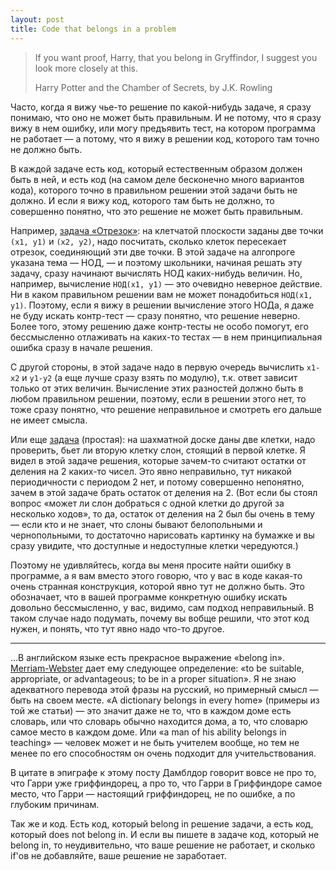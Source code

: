 ```yaml
---
layout: post
title: Code that belongs in a problem
---
```


> If you want proof, Harry, that you belong in Gryffindor, I suggest you look more closely at this.
> 
> Harry Potter and the Chamber of Secrets, by J.K. Rowling

Часто, когда я вижу чье-то решение по какой-нибудь задаче, я сразу понимаю, что оно не может быть правильным.
И не потому, что я сразу вижу в нем ошибку, или могу предъявить тест, на котором программа не работает
— а потому, что я вижу в решении код, которого там точно не должно быть.

В каждой задаче есть код, который естественным образом должен быть в ней, и есть код (на самом деле бесконечно много вариантов кода),
которого точно в правильном решении этой задачи быть не должно. И если я вижу код, которого там быть не должно,
то совершенно понятно, что это решение не может быть правильным.

Например, [задача «Отрезок»](//algoprog.ru/material/p1838): на клетчатой плоскости заданы две точки `(x1, y1)` и `(x2, y2)`, 
надо посчитать, сколько клеток
пересекает отрезок, соединяющий эти две точки. В этой задаче на алгопроге указана тема — НОД, — и поэтому школьники,
начиная решать эту задачу, сразу начинают вычислять НОД каких-нибудь величин. Но, например, вычисление `НОД(x1, y1)` 
— это очевидно неверное действие. Ни в каком правильном решении вам не может понадобиться `НОД(x1, y1)`. 
Поэтому, если я вижу в решении вычисление этого НОДа, я даже не буду искать контр-тест — сразу понятно, что решение неверно.
Более того, этому решению даже контр-тесты не особо помогут, его бессмысленно отлаживать на каких-то тестах
— в нем принципиальная ошибка сразу в начале решения.

С другой стороны, в этой задаче надо в первую очередь вычислить `x1-x2` и `y1-y2` (а еще лучше сразу взять по модулю), 
т.к. ответ зависит только от этих величин. Вычисление этих разностей должно быть в любом правильном решении,
поэтому, если в решении этого нет, то тоже сразу понятно, что решение неправильное и смотреть его дальше не имеет смысла.

Или еще [задача](//algoprog.ru/material/p255) (простая): на шахматной доске даны две клетки, надо проверить, бьет ли вторую клетку слон, 
стоящий в первой клетке. Я видел в этой задаче решения, которые зачем-то считают остатки от деления на 2 каких-то чисел.
Это явно неправильно, тут никакой периодичности с периодом 2 нет, и потому совершенно непонятно, зачем
в этой задаче брать остаток от деления на 2. (Вот если бы стоял вопрос «может ли слон добраться с одной клетки до другой за несколько ходов»,
то да, остаток от деления на 2 был бы очень в тему — если кто и не знает, что слоны бывают белопольными и чернопольными,
то достаточно нарисовать картинку на бумажке и вы сразу увидите, что доступные и недоступные клетки чередуются.)

Поэтому не удивляйтесь, когда вы меня просите найти ошибку в программе, а я вам вместо этого говорю, что у вас в коде какая-то 
очень странная конструкция, которой явно тут не должно быть. Это обозначает, что в вашей программе конкретную ошибку искать
довольно бессмысленно, у вас, видимо, сам подход неправильный. В таком случае надо подумать, почему вы вобще решили, 
что этот код нужен, и понять, что тут явно надо что-то другое.

----

...В английском языке есть прекрасное выражение «belong in». [Merriam-Webster](https://www.merriam-webster.com/dictionary/belong) 
дает ему следующее определение: «to be suitable, appropriate, or advantageous; to be in a proper situation». 
Я не знаю адекватного перевода этой фразы на русский, но примерный смысл — быть на своем месте.
«A dictionary belongs in every home»  (примеры из той же статьи) — это значит даже не то, что в каждом доме есть словарь, 
или что словарь обычно находится дома, а то, что словарю самое место в каждом доме. Или «a man of his ability belongs in teaching» —
человек может и не быть учителем вообще, но тем не менее по его способностям он очень подходит для учительствования. 

В цитате в эпиграфе к этому посту Дамблдор говорит вовсе не про то, что Гарри уже гриффиндорец, а про то,
что Гарри в Гриффиндоре самое место, что Гарри — настоящий гриффиндорец, не по ошибке, а по глубоким причинам.

Так же и код. Есть код, который belong in решение задачи, а есть код, который does not belong in. И если вы пишете в задаче код,
который не belong in, то неудивительно, что ваше решение не работает, и сколько if'ов не добавляйте, ваше решение не заработает.
